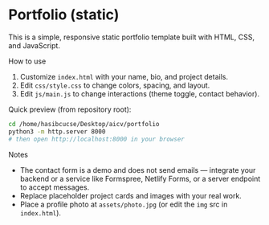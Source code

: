# Portfolio (static)

This is a simple, responsive static portfolio template built with HTML, CSS, and JavaScript.

How to use

1. Customize `index.html` with your name, bio, and project details.
2. Edit `css/style.css` to change colors, spacing, and layout.
3. Edit `js/main.js` to change interactions (theme toggle, contact behavior).

Quick preview (from repository root):

```bash
cd /home/hasibcucse/Desktop/aicv/portfolio
python3 -m http.server 8000
# then open http://localhost:8000 in your browser
```

Notes

- The contact form is a demo and does not send emails — integrate your backend or a service like Formspree, Netlify Forms, or a server endpoint to accept messages.
- Replace placeholder project cards and images with your real work.
 - Place a profile photo at `assets/photo.jpg` (or edit the `img` src in `index.html`).
